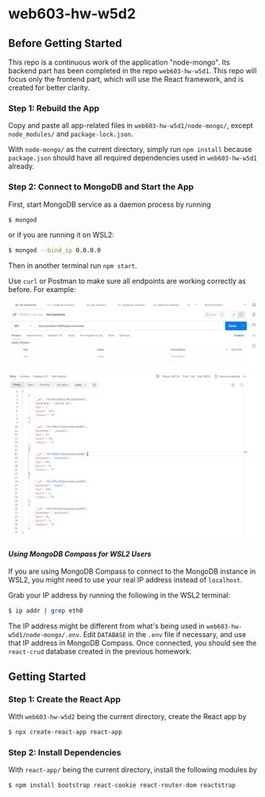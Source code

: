 # web603-hw-w5d2

## Before Getting Started

This repo is a continuous work of the application "node-mongo". Its backend part has been completed in the repo `web603-hw-w5d1`. This repo will focus only the frontend part, which will use the React framework, and is created for better clarity.

### Step 1: Rebuild the App

Copy and paste all app-related files in `web603-hw-w5d1/node-mongo/`, except `node_modules/` and `package-lock.json`. 

With `node-mongo/` as the current directory, simply run `npm install` because `package.json` should have all required dependencies used in `web603-hw-w5d1` already. 

### Step 2: Connect to MongoDB and Start the App

First, start MongoDB service as a daemon process by running
```bash
$ mongod
```
or if you are running it on WSL2:
```bash
$ mongod --bind_ip 0.0.0.0
```

Then in another terminal run `npm start`. 

Use `curl` or Postman to make sure all endpoints are working correctly as before. For example:

![testing crud](screenshots/crud-test.png)

#### *Using MongoDB Compass for WSL2 Users*

If you are using MongoDB Compass to connect to the MongoDB instance in WSL2, you might need to use your real IP address instead of `localhost`.

Grab your IP address by running the following in the WSL2 terminal:
```bash
$ ip addr | grep eth0
```

The IP address might be different from what's being used in `web603-hw-w5d1/node-mongo/.env`. Edit `DATABASE` in the `.env` file if necessary, and use that IP address in MongoDB Compass. Once connected, you should see the `react-crud` database created in the previous homework.

## Getting Started

### Step 1: Create the React App

With `web603-hw-w5d2` being the current directory, create the React app by

```bash
$ npx create-react-app react-app
```

### Step 2: Install Dependencies

With `react-app/` being the current directory, install the following modules by

```bash
$ npm install bootstrap react-cookie react-router-dom reactstrap
```
